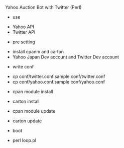 Yahoo Auction Bot with Twitter (Perl)

* use
 - Yahoo API
 - Twitter API

* pre setting
 - install cpanm and carton
 - Yahoo Japan Dev account and Twitter Dev account 

* write conf
 - cp conf/twitter.conf.sample conf/twitter.conf
 - cp conf/yahoo.conf.sample conf/yahoo.conf

* cpan module install
 - carton install

* cpan module update
 - carton update

* boot
 - perl loop.pl
